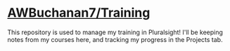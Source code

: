 # [AWBuchanan7/Training](https://github.com/AWBuchanan7/Training)

This repository is used to manage my training in Pluralsight! I'll be keeping notes from my courses here, and tracking my progress in the Projects tab.

